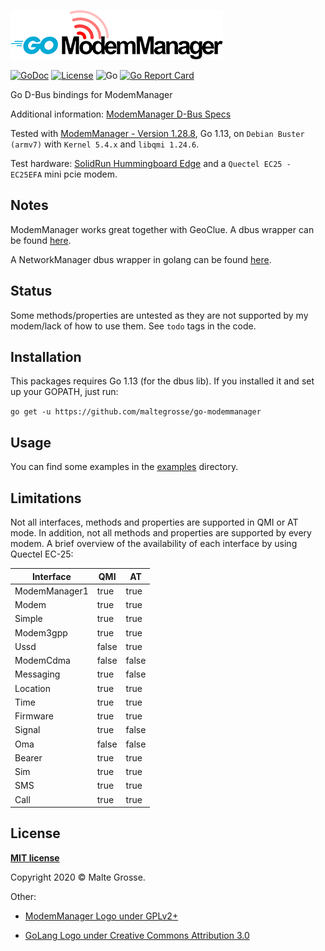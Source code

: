 ![Alt Go-ModemManager](./go-modemmanager.png)

[![GoDoc](https://godoc.org/github.com/maltegrosse/go-modemmanager?status.svg)](https://pkg.go.dev/github.com/maltegrosse/go-modemmanager)
[![License](http://img.shields.io/:license-mit-blue.svg?style=flat-square)](http://badges.mit-license.org)
![Go](https://github.com/maltegrosse/go-modemmanager/workflows/Go/badge.svg) 
[![Go Report Card](https://goreportcard.com/badge/github.com/maltegrosse/go-modemmanager)](https://goreportcard.com/report/github.com/maltegrosse/go-modemmanager)

Go D-Bus bindings for ModemManager


Additional information: [ModemManager D-Bus Specs](https://www.freedesktop.org/software/ModemManager/api/1.12.0/ref-dbus.html)

Tested with [ModemManager - Version 1.28.8](https://gitlab.freedesktop.org/mobile-broadband/ModemManager), Go 1.13, on `Debian Buster (armv7)` with `Kernel 5.4.x` and `libqmi 1.24.6`.

Test hardware: [SolidRun Hummingboard Edge](https://www.solid-run.com/nxp-family/hummingboard/)   and a `Quectel EC25 - EC25EFA` mini pcie modem.

## Notes
 ModemManager works great together with GeoClue. A dbus wrapper can be found [here](https://github.com/maltegrosse/go-geoclue2).

A NetworkManager dbus wrapper in golang can be found [here](https://github.com/Wifx/gonetworkmanager).

## Status
Some methods/properties are untested as they are not supported by my modem/lack of how to use them. See `todo` tags in the code.

## Installation

This packages requires Go 1.13 (for the dbus lib). If you installed it and set up your GOPATH, just run:

`go get -u https://github.com/maltegrosse/go-modemmanager`

## Usage

You can find some examples in the [examples](examples) directory.

## Limitations
Not all interfaces, methods and properties are supported in QMI or AT mode. In addition, not all methods and properties are supported by every modem.
A brief overview of the availability of each interface by using Quectel EC-25:

| Interface     | QMI   | AT    |
|---------------|-------|-------|
| ModemManager1 | true  | true  |
| Modem         | true  | true  |
| Simple        | true  | true  |
| Modem3gpp     | true  | true  |
| Ussd          | false | true  |
| ModemCdma     | false | false |
| Messaging     | true  | false |
| Location      | true  | true  |
| Time          | true  | true  |
| Firmware      | true  | true  |
| Signal        | true  | false |
| Oma           | false | false |
| Bearer        | true  | true  |
| Sim           | true  | true  |
| SMS           | true  | true  |
| Call          | true  | true  |

## License
**[MIT license](http://opensource.org/licenses/mit-license.php)**

Copyright 2020 © Malte Grosse.

Other:
- [ModemManager Logo under GPLv2+](https://gitlab.freedesktop.org/mobile-broadband/ModemManager/-/tree/master/data)

- [GoLang Logo under Creative Commons Attribution 3.0](https://blog.golang.org/go-brand)